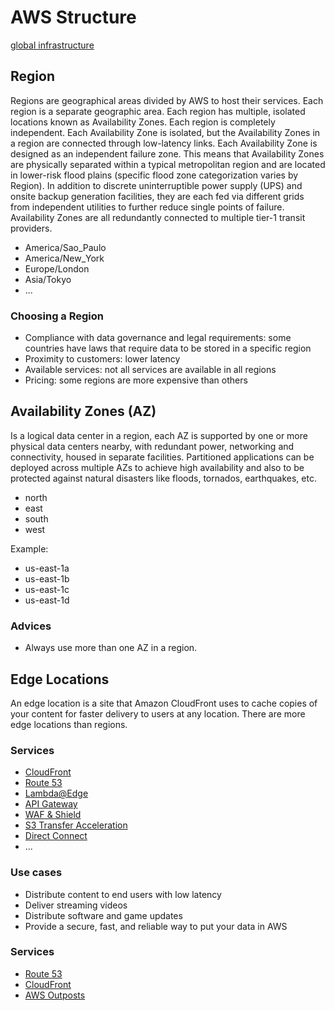 # AWS Structure

[global infrastructure](https://aws.amazon.com/pt/about-aws/global-infrastructure/)

## Region

Regions are geographical areas divided by AWS to host their services. Each region is a separate geographic area. Each region has multiple, isolated locations known as Availability Zones. Each region is completely independent. Each Availability Zone is isolated, but the Availability Zones in a region are connected through low-latency links. Each Availability Zone is designed as an independent failure zone. This means that Availability Zones are physically separated within a typical metropolitan region and are located in lower-risk flood plains (specific flood zone categorization varies by Region). In addition to discrete uninterruptible power supply (UPS) and onsite backup generation facilities, they are each fed via different grids from independent utilities to further reduce single points of failure. Availability Zones are all redundantly connected to multiple tier-1 transit providers.

- America/Sao_Paulo
- America/New_York
- Europe/London
- Asia/Tokyo
- ...

### Choosing a Region

- Compliance with data governance and legal requirements: some countries have laws that require data to be stored in a specific region
- Proximity to customers: lower latency
- Available services: not all services are available in all regions
- Pricing: some regions are more expensive than others

## Availability Zones (AZ)

Is a logical data center in a region, each AZ is supported by one or more physical data centers nearby, with redundant power, networking and connectivity, housed in separate facilities. Partitioned applications can be deployed across multiple AZs to achieve high availability and also to be protected against natural disasters like floods, tornados, earthquakes, etc.

- north
- east
- south
- west

Example:

- us-east-1a
- us-east-1b
- us-east-1c
- us-east-1d

### Advices

- Always use more than one AZ in a region.

## Edge Locations

An edge location is a site that Amazon CloudFront uses to cache copies of your content for faster delivery to users at any location. There are more edge locations than regions.

### Services

- [CloudFront](aws-cloudfront.md)
- [Route 53](aws-route53.md)
- [Lambda@Edge](aws-lambda.md#lambdaedge)
- [API Gateway](aws-api-gateway.md)
- [WAF & Shield](aws-waf.md)
- [S3 Transfer Acceleration](aws-s3.md#transfer-acceleration)
- [Direct Connect](aws-direct-connect.md)
- ...

### Use cases

- Distribute content to end users with low latency
- Deliver streaming videos
- Distribute software and game updates
- Provide a secure, fast, and reliable way to put your data in AWS

### Services

- [Route 53](aws-route53.md)
- [CloudFront](aws-cloudfront.md)
- [AWS Outposts](aws-outposts.md)
